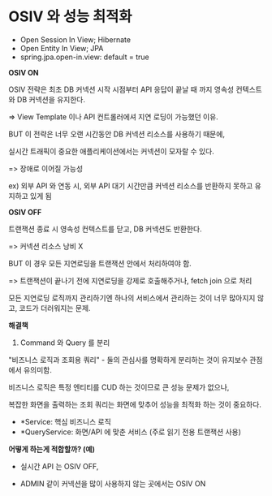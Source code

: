 # OSIV 와 성능 최적화

- Open Session In View; Hibernate
- Open Entity In View; JPA
- spring.jpa.open-in.view: default = true

**OSIV ON**

OSIV 전략은 최초 DB 커넥션 시작 시점부터 API 응답이 끝날 때 까지 영속성 컨텍스트와 DB 커넥션을 유지한다.

=> View Template 이나 API 컨트롤러에셔 지연 로딩이 가능했던 이유.

BUT 이 전략은 너무 오랜 시간동안 DB 커넥션 리소스를 사용하기 때문에,

실시간 트래픽이 중요한 애플리케이션에서는 커넥션이 모자랄 수 있다.

=> 장애로 이어질 가능성

ex) 외부 API 와 연동 시, 외부 API 대기 시간만큼 커넥션 리소스를 반환하지 못하고 유지하고 있게 됨

**OSIV OFF**

트랜잭션 종료 시 영속성 컨텍스트를 닫고, DB 커넥션도 반환한다.

=> 커넥션 리소스 낭비 X

BUT 이 경우 모든 지연로딩을 트랜잭션 안에서 처리하여야 함.

=> 트랜잭션이 끝나기 전에 지연로딩을 강제로 호출해주거나, fetch join 으로 처리

모든 지연로딩 로직까지 관리하기엔 하나의 서비스에서 관리하는 것이 너무 많아지지 않고, 코드가 더러워지는 문제.

**해결책**

1. Command 와 Query 를 분리

"비즈니스 로직과 조회용 쿼리" - 둘의 관심사를 명확하게 분리하는 것이 유지보수 관점에서 유의미함.

비즈니스 로직은 특정 엔티티를 CUD 하는 것이므로 큰 성능 문제가 없으나,

복잡한 화면을 출력하는 조회 쿼리는 화면에 맞추어 성능을 최적화 하는 것이 중요하다.

- *Service: 핵심 비즈니스 로직
- *QueryService: 화면/API 에 맞춘 서비스 (주로 읽기 전용 트랜잭션 사용)

**어떻게 하는게 적합할까? (예)**

- 실시간 API 는 OSIV OFF,

- ADMIN 같이 커넥션을 많이 사용하지 않는 곳에서는 OSIV ON
